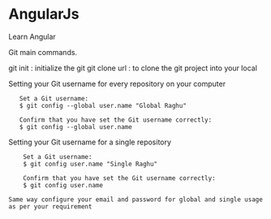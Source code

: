 # AngularJs
Learn Angular


Git main commands.

   git init  : initialize the git
   git clone url : to clone the git project into your local

   Setting your Git username for every repository on your computer

       Set a Git username:
       $ git config --global user.name "Global Raghu"

       Confirm that you have set the Git username correctly:
       $ git config --global user.name

   Setting your Git username for a single repository

        Set a Git username:
        $ git config user.name "Single Raghu"

        Confirm that you have set the Git username correctly:
        $ git config user.name

    Same way configure your email and password for global and single usage as per your requirement


